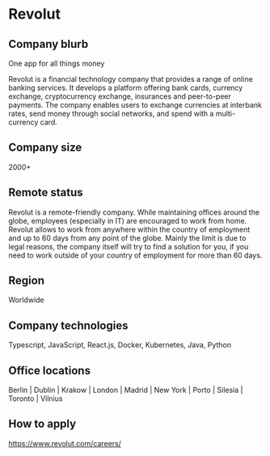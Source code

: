 # Revolut

## Company blurb

One app for all things money

Revolut is a financial technology company that provides a range of online banking services. It develops a platform offering bank cards, currency exchange, cryptocurrency exchange, insurances and peer-to-peer payments. The company enables users to exchange currencies at interbank rates, send money through social networks, and spend with a multi-currency card.

## Company size

2000+

## Remote status

Revolut is a remote-friendly company. While maintaining offices around the globe, employees (especially in IT) are encouraged to work from home. Revolut allows to work from anywhere within the country of employment and up to 60 days from any point of the globe. Mainly the limit is due to legal reasons, the company itself will try to find a solution for you, if you need to work outside of your country of employment for more than 60 days.

## Region

Worldwide

## Company technologies

Typescript, JavaScript, React.js, Docker, Kubernetes, Java, Python

## Office locations

Berlin | Dublin | Krakow | London | Madrid | New York | Porto | Silesia | Toronto | Vilnius

## How to apply

https://www.revolut.com/careers/
